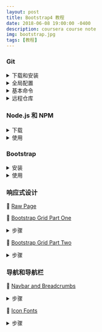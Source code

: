 ```yaml
---
layout: post
title: Bootstrap4 教程
date: 2018-06-08 19:00:00 -0400
description: coursera course note
img: bootstrap.jpg
tags: [教程]
---
```

    

### Git

<details> 

<summary>下载和安装</summary>

<ul><li style="list-style-type: none">前往 <a href="https://git-scm.com/downloads" target="_blank">https://git-scm.com/downloads</a> 下载安装包，根据提示安装</li></ul>

</details>


<details> 

<summary>全局配置</summary>

<ul><li style="list-style-type: none"><code>git --version</code> 检查是否成功安装</li>
    <li style="list-style-type: none"><code>git config --global user.name "Your Name"</code> 配置用户名</li>
    <li style="list-style-type: none"><code>git config --global user.email (your email address)</code> 配置邮箱</li>
    <li style="list-style-type: none"><code>git config --list</code> 查看默认全局配置</li></ul>

</details>

<details> 

<summary>基本命令</summary>

<ul><li style="list-style-type: none"><code>git init</code> 初始化</li>
<li style="list-style-type: none"><code>git status</code> 检查状态</li>
<li style="list-style-type: none"><code>git add .</code> 将代码添加到暂存区</li>
<li style="list-style-type: none"><code>git commit -m "first commit"</code> 提交代码</li>
<li style="list-style-type: none"><code>git log --oneline</code> 查看提交历史</li>
<li style="list-style-type: none"><code>git checkout (second commit's number) index.html</code> 撤销修改</li>
<li style="list-style-type: none"><code>git reset HEAD index.html</code></li> 
<li style="list-style-type: none"><code>git checkout -- index.html</code> 回退到当前</li></ul>

</details>

<details> 
    
<summary>远程仓库</summary>

<ul><li style="list-style-type: none">注册 <a href="https://bitbucket.org" target="_blank">Bitbucket</a> 或 <a href="https://github.com" target="_blank">GitHub</a> 账户</li>
<li style="list-style-type: none">设置一个新的 Git 远程仓库，记录 URL</li>
<li style="list-style-type: none"><code>git remote add origin (repository URL)</code> 关联本地仓库与远程仓库</li>
<li style="list-style-type: none"><code>git push -u origin master</code> 上传本地当前分支代码到 master 分支</li>
<li style="list-style-type: none"><code>git clone (repository URL)</code> 拷贝到本地</li></ul>

</details>



### Node.js 和 NPM

<details> 

<summary>下载</summary>

<ul><li style="list-style-type: none">从 <a href=" https://nodejs.org" target="_blank"> https://nodejs.org</a> 下载安装包</li>
<li style="list-style-type: none">使用 <code>node -v</code> 和 <code>npm -v</code> 检查是否成功安装</li></ul>

</details> 


<details> 

<summary>使用</summary>

<ul><li style="list-style-type: none">生成 <code>package.json</code>: <code>npm init</code>, entry point 设置成 <code>index.html</code></li>
<li style="list-style-type: none">安装 lite-server: <code>npm install lite-server --save-dev</code></li>
<li style="list-style-type: none">在 <code>package.jason</code> 的 <code>&lt;script&gt;</code> 中添加两行</li>
<ul>
    <li style="list-style-type: none"><code>"start": "npm run lite"</code></li>
    <li style="list-style-type: none"><code>"lite": "lite-server"</code></li>    
</ul>
<li style="list-style-type: none">启动 lite-server: npm start</code></li>
<li style="list-style-type: none">生成 <code>.gitignore</code></li></ul>

</details> 


### Bootstrap

<details> 

<summary>安装</summary>

<ul>
<li style="list-style-type: none"><code>npm install bootstrap@4.0.0 --save</code></li>
<li style="list-style-type: none"><code>npm install jquery@3.3.1 popper.js@1.12.9 --save</code></li>
</ul>

</details>


<details> 

<summary>使用</summary>

<br>

<li style="list-style-type: none"><code>&lt;head&gt;</code>内：</li>
    
<ul>
    <li style="list-style-type: none"><code>&lt;meta charset="utf-8"&gt;</code></li>
    <li style="list-style-type: none"><code>&lt;meta name="viewport" content="width=device-width, initial-scale=1, shrink-to-fit=no"&gt;</code></li>
    <li style="list-style-type: none"><code>&lt;meta http-equiv="x-ua-compatible" content="ie=edge"&gt;</code></li>
    <li style="list-style-type: none"><code>&lt;link rel="stylesheet" href="node_modules/bootstrap/dist/css/bootstrap.min.css"&gt;</code></li>

</ul>

<li style="list-style-type: none"><code>&lt;body&gt;</code>结束前：</li>

<ul>
    <li style="list-style-type: none"><code>&lt;script src="node_modules/jquery/dist/jquery.slim.min.js"&gt;&lt;/script&gt;</code></li>
    <li style="list-style-type: none"><code>&lt;script src="node_modules/popper.js/dist/umd/popper.min.js"&gt;&lt;/script&gt;</code></li>
    <li style="list-style-type: none"><code>&lt;script src="node_modules/bootstrap/dist/js/bootstrap.min.js">&lt;/script&gt;</code></li>
</ul>

</details>


### 响应式设计

📜 <a href="{{ site.url }}{{ site.baseurl }}/exercise/index.html" target="_blank">Raw Page</a>


📜 <a href="{{ site.url }}{{ site.baseurl }}/exercise/Bootstrap-Grid-Part-One.html" target="_blank">Bootstrap Grid Part One</a>

<details> 

<summary>步骤</summary>

<ul>

<li>Using a Container class</li>
<li>Dividing the content into rows</li>
<li>Creating a Jumbotron</li>
<li>Creating a footer</li>
<li>Applying column classes within each row</li>
<li>Using Order and Offset with column layout classes</li>

</ul>

</details>



📜 <a href="{{ site.url }}{{ site.baseurl }}/exercise/Bootstrap-Grid-Part-Two.html" target="_blank">Bootstrap Grid Part Two</a>

<details> 

<summary>步骤</summary>

<ul>

<li>List styles: <code>list-unstyled</code></li>
<li>Using Custom CSS classes</li>
<li>Vertically Centering the Content: <code>align-self-center</code></li>
<li>Horizontally Centering the Content: <code>justify-content-center</code></li>

</ul>

</details>




### 导航和导航栏


📜 <a href="{{ site.url }}{{ site.baseurl }}/exercise/Navbar-and-Breadcrumbs.html" target="_blank">Navbar and Breadcrumbs</a>

<details> 

<summary>步骤</summary>

<ul>

<li>Create a basic navigation bar: <code>.navbar</code></li>
<li>Creating a responsive navigation bar: <code>.navbar-toggler</code></li>
<li>Modifications to the CSS styles</li>
<li>Adding Breadcrumbs</li>

</ul>

</details>


📜 <a href="{{ site.url }}{{ site.baseurl }}/exercise/Icon-Fonts.html" target="_blank">Icon Fonts</a>


<details> 

<summary>步骤</summary>

<ul>

<li>Using Icon Fonts and Other CSS classes</li>
<ul>
    <li>npm install font-awesome@4.7.0 --save</li>
    <li>npm install bootstrap-social@5.1.1 --save</li>
</ul>

</ul>

</details>


<!--### 用户输入：按钮和表单-->